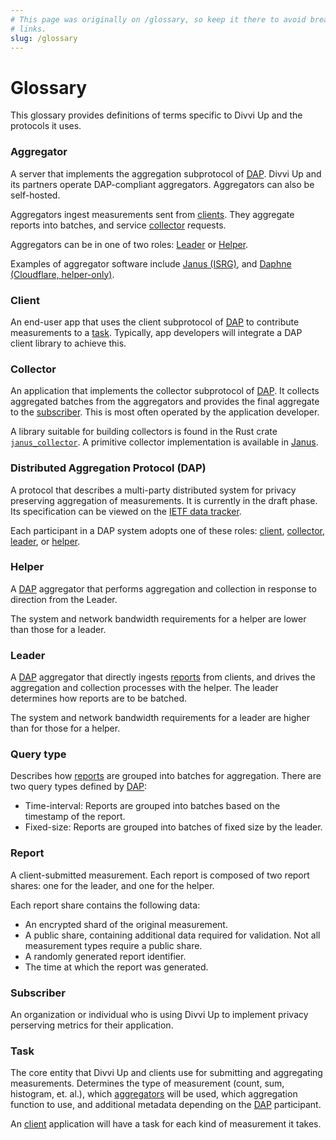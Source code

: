 ```yaml
---
# This page was originally on /glossary, so keep it there to avoid breaking user
# links.
slug: /glossary
---
```


# Glossary

This glossary provides definitions of terms specific to Divvi Up and the
protocols it uses.

### Aggregator

A server that implements the aggregation subprotocol of
[DAP](#distributed-aggregation-protocol-dap). Divvi Up and its partners operate
DAP-compliant aggregators. Aggregators can also be self-hosted.

Aggregators ingest measurements sent from [clients](#client). They aggregate
reports into batches, and service [collector](#collector) requests.

Aggregators can be in one of two roles: [Leader](#leader) or [Helper](#helper).

Examples of aggregator software include [Janus (ISRG)][janus], and [Daphne
(Cloudflare, helper-only)][daphne].

### Client

An end-user app that uses the client subprotocol of
[DAP](#distributed-aggregation-protocol-dap) to contribute measurements to a
[task](#task). Typically, app developers will integrate a DAP client library to
achieve this.

### Collector

An application that implements the collector subprotocol of
[DAP](#distributed-aggregation-protocol-dap). It collects aggregated batches
from the aggregators and provides the final aggregate to the
[subscriber](#subscriber). This is most often operated by the application
developer.

A library suitable for building collectors is found in the Rust crate
[`janus_collector`][janus_collector]. A primitive collector implementation is
available in [Janus][collect.rs].

### Distributed Aggregation Protocol (DAP)

A protocol that describes a multi-party distributed system for privacy
preserving aggregation of measurements. It is currently in the draft phase. Its
specification can be viewed on the [IETF data tracker][DAP].

Each participant in a DAP system adopts one of these roles: [client](#client),
[collector](#collector), [leader](#leader), or [helper](#helper).

### Helper

A [DAP](#distributed-aggregation-protocol-dap) aggregator that performs
aggregation and collection in response to direction from the Leader.

The system and network bandwidth requirements for a helper are lower than those
for a leader.

### Leader

A [DAP](#distributed-aggregation-protocol-dap) aggregator that directly ingests
[reports](#report) from clients, and drives the aggregation and collection
processes with the helper. The leader determines how reports are to be batched.

The system and network bandwidth requirements for a leader are higher than for
those for a helper.

### Query type

Describes how [reports](#report) are grouped into batches for aggregation. There
are two query types defined by [DAP](#distributed-aggregation-protocol-dap):

- Time-interval: Reports are grouped into batches based on the timestamp of the
  report.
- Fixed-size: Reports are grouped into batches of fixed size by the leader.

### Report

A client-submitted measurement. Each report is composed of two report shares:
one for the leader, and one for the helper.

Each report share contains the following data:

- An encrypted shard of the original measurement.
- A public share, containing additional data required for validation. Not all
  measurement types require a public share.
- A randomly generated report identifier.
- The time at which the report was generated.

### Subscriber

An organization or individual who is using Divvi Up to implement privacy
perserving metrics for their application.

### Task

The core entity that Divvi Up and clients use for submitting and aggregating
measurements. Determines the type of measurement (count, sum, histogram, et.
al.), which [aggregators](#aggregator) will be used, which aggregation function
to use, and additional metadata depending on the
[DAP](#distributed-aggregation-protocol-dap) participant.

An [client](#client) application will have a task for each kind of measurement
it takes.

[janus]: https://github.com/divviup/janus
[daphne]: https://github.com/cloudflare/daphne
[janus_collector]: https://docs.rs/janus_collector/latest/janus_collector/
[collect.rs]:
  https://github.com/divviup/janus/blob/main/tools/src/bin/collect.rs
[DAP]: https://datatracker.ietf.org/doc/draft-ietf-ppm-dap/

